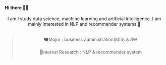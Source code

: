 #### Hi there 👋👋


<center>I am I study data science, machine learning and artificial intelligence. I am mainly interested in NLP and recommender systems.👻</center></br>

><center>🗨️Major : business administration(MIS) & SW</center></br>
><center>📝Interest Research : NLP & recommender system</center></br>
<!--
**AsellaS2/AsellaS2** is a ✨ _special_ ✨ repository because its `README.md` (this file) appears on your GitHub profile.

Here are some ideas to get you started:

- 🔭 I’m currently working on ...
- 🌱 I’m currently learning ...
- 👯 I’m looking to collaborate on ...
- 🤔 I’m looking for help with ...
- 💬 Ask me about ...
- 📫 How to reach me: ...
- 😄 Pronouns: ...
- ⚡ Fun fact: ...
-->

